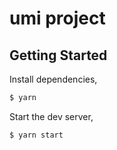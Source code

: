 # umi project

## Getting Started

Install dependencies,

```bash
$ yarn
```

Start the dev server,

```bash
$ yarn start


```
